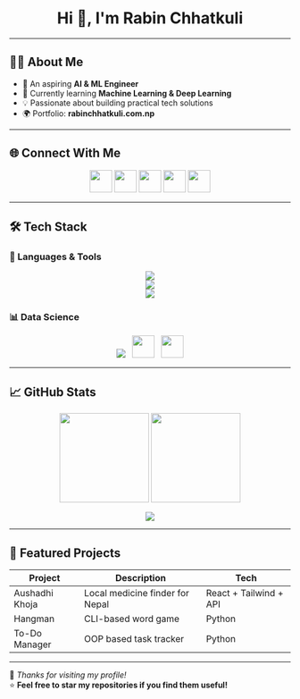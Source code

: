 <!-- Header -->
<h1 align="center">Hi 👋, I'm Rabin Chhatkuli</h1>
<p align="center">
  <a href="https://komarev.com/ghpvc/?username=rabinxt">
  </a>
</p>

---

## 👨‍💻 About Me
- 🔭 An aspiring **AI & ML Engineer**
- 🌱 Currently learning **Machine Learning & Deep Learning**
- 💡 Passionate about building practical tech solutions
- 🌍 Portfolio: **rabinchhatkuli.com.np**

---

## 🌐 Connect With Me
<p align="center">
  <a href="https://twitter.com/Rabin_Xtkuli"><img src="https://skillicons.dev/icons?i=twitter" height="40" /></a>
  <a href="https://www.linkedin.com/in/rabin-chhatkuli-9a81a1291/"><img src="https://skillicons.dev/icons?i=linkedin" height="40" /></a>
  <a href="https://www.facebook.com/profile.php?id=100075232735581"><img src="https://skillicons.dev/icons?i=facebook" height="40" /></a>
  <a href="https://www.instagram.com/rabinchhatkulii/"><img src="https://skillicons.dev/icons?i=instagram" height="40" /></a>
  <a href="https://discord.gg/Ns7t9Q39"><img src="https://skillicons.dev/icons?i=discord" height="40" /></a>
</p>

---

## 🛠️ Tech Stack

### 🚀 Languages & Tools
<p align="center">
  <img src="https://skillicons.dev/icons?i=python,js,c,html,css" />
  <br />
  <img src="https://skillicons.dev/icons?i=react,tailwind,bootstrap,jquery" />
  <br />
  <img src="https://skillicons.dev/icons?i=django,flask,mysql,git,github,vscode" />
</p>

### 📊 Data Science
<p align="center">
  <img src="https://skillicons.dev/icons?i=python" /> 
  &nbsp;
  <img src="https://upload.wikimedia.org/wikipedia/commons/e/ed/Pandas_logo.svg" height="40"/>
  &nbsp;
  <img src="https://numpy.org/images/logo.svg" height="40"/>
</p>

---

## 📈 GitHub Stats
<p align="center">
  <img src="https://github-readme-stats.vercel.app/api?username=Rabinxt&show_icons=true&theme=github_dark" height="160" />
  <img src="https://github-readme-stats.vercel.app/api/top-langs?username=Rabinxt&show_icons=true&layout=compact&theme=github_dark" height="160" />
</p>

<p align="center">
  <img src="https://streak-stats.demolab.com?user=Rabinxt&theme=github-dark&hide_border=false" />
</p>

---

## 🚀 Featured Projects
| Project | Description | Tech |
|--------|-------------|------|
| Aushadhi Khoja | Local medicine finder for Nepal | React + Tailwind + API |
| Hangman | CLI-based word game | Python |
| To-Do Manager | OOP based task tracker | Python |

---

💬 *Thanks for visiting my profile!*  
⭐ **Feel free to star my repositories if you find them useful!**
